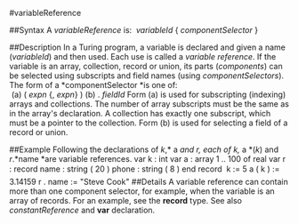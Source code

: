 
#variableReference

##Syntax
A *variableReference* is:
 *variableId* { *componentSelector* }

##Description
In a Turing program, a variable is declared and given a name (*variableId*) and then used. Each use is called a *variable reference*.
If the variable is an array, collection, record or union, its parts (*components*) can be selected using subscripts and field names (using *componentSelectors*). The form of a *componentSelector *is one of:\
 (a) ( *expn* {, *expn*} ) (b) . *fieldId*
Form (a) is used for subscripting (indexing) arrays and collections. The number of array subscripts must be the same as in the array's declaration. A collection has exactly one subscript, which must be a pointer to the collection. Form (b) is used for selecting a field of a record or union.

##Example
Following the declarations of *k*,* a *and *r*, each of *k*,* a *(*k*) and *r*.*name *are variable references.
        var k : int
        var a : array 1 .. 100 of real
        var r :
            record
                name : string ( 20 )
                phone : string ( 8 )
            end record
        
        k := 5
        a ( k ) := 3.14159
        r . name := "Steve Cook"
##Details
A variable reference can contain more than one component selector, for example, when the variable is an array of records. For an example, see the **record** type. See also *constantReference* and **var** declaration.
